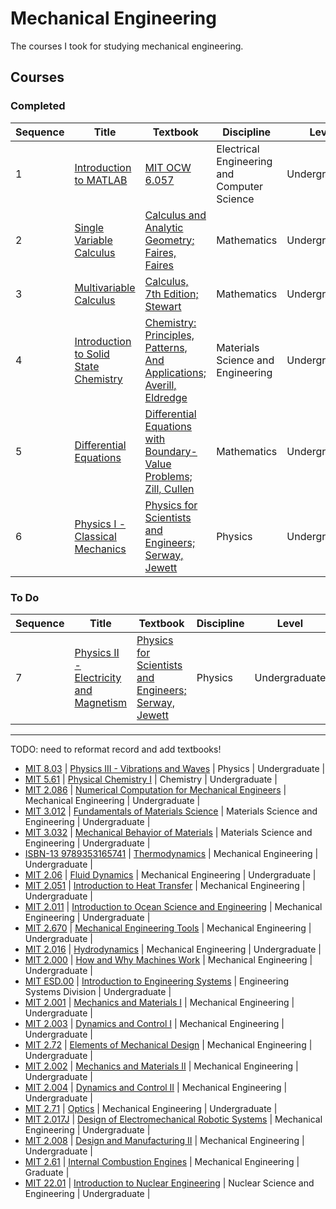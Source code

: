 # Mechanical Engineering

The courses I took for studying mechanical engineering.


## Courses

### Completed

| Sequence | Title | Textbook | Discipline | Level |
| ---- | ---- | ----- | ---------- | ----- |
| 1 | [Introduction to MATLAB](courses/intro-to-MATLAB) | [MIT OCW 6.057](https://ocw.mit.edu/courses/electrical-engineering-and-computer-science/6-057-introduction-to-matlab-january-iap-2019) | Electrical Engineering and Computer Science | Undergraduate |
| 2 | [Single Variable Calculus](courses/single-variable-calculus) | [Calculus and Analytic Geometry; Faires, Faires](https://isbnsearch.org/isbn/9780871503237) | Mathematics | Undergraduate |
| 3 | [Multivariable Calculus](courses/multivariable-calculus) | [Calculus, 7th Edition; Stewart](https://isbnsearch.org/isbn/9780538497817) | Mathematics | Undergraduate |
| 4 | [Introduction to Solid State Chemistry](courses/intro-to-solid-state-chemistry) | [Chemistry: Principles, Patterns, And Applications; Averill, Eldredge](https://isbnsearch.org/isbn/9780805338034) | Materials Science and Engineering | Undergraduate |
| 5 | [Differential Equations](courses/differential-equations) | [Differential Equations with Boundary-Value Problems; Zill, Cullen](https://isbnsearch.org/isbn/9780495108368) | Mathematics | Undergraduate |
| 6 | [Physics I - Classical Mechanics](courses/physics-I-classical-mechanics) | [Physics for Scientists and Engineers; Serway, Jewett](https://isbnsearch.org/isbn/9780534408428) | Physics | Undergraduate |

### To Do

| Sequence | Title | Textbook | Discipline | Level |
| ---- | ---- | ----- | ---------- | ----- |
| 7 | [Physics II - Electricity and Magnetism](courses/physics-II-electricity-and-magnetism) | [Physics for Scientists and Engineers; Serway, Jewett](https://isbnsearch.org/isbn/9780534408428) | Physics | Undergraduate |

---

TODO: need to reformat record and add textbooks!

- [MIT 8.03](https://ocw.mit.edu/courses/physics/8-03-physics-iii-spring-2003/) | [Physics III - Vibrations and Waves]() | Physics | Undergraduate |
- [MIT 5.61](https://ocw.mit.edu/courses/chemistry/5-61-physical-chemistry-fall-2017) | [Physical Chemistry I]() | Chemistry | Undergraduate |
- [MIT 2.086](https://ocw.mit.edu/courses/mechanical-engineering/2-086-numerical-computation-for-mechanical-engineers-fall-2014) | [Numerical Computation for Mechanical Engineers]() | Mechanical Engineering | Undergraduate |
- [MIT 3.012](https://ocw.mit.edu/courses/materials-science-and-engineering/3-012-fundamentals-of-materials-science-fall-2005/) | [Fundamentals of Materials Science]() | Materials Science and Engineering | Undergraduate |
- [MIT 3.032](https://ocw.mit.edu/courses/materials-science-and-engineering/3-032-mechanical-behavior-of-materials-fall-2007/) | [Mechanical Behavior of Materials]() | Materials Science and Engineering | Undergraduate |
- [ISBN-13 9789353165741](https://isbnsearch.org/isbn/9353165741) | [Thermodynamics]() | Mechanical Engineering | Undergraduate |
- [MIT 2.06](https://ocw.mit.edu/courses/mechanical-engineering/2-06-fluid-dynamics-spring-2013/) | [Fluid Dynamics]() | Mechanical Engineering | Undergraduate |
- [MIT 2.051](https://ocw.mit.edu/courses/mechanical-engineering/2-051-introduction-to-heat-transfer-fall-2015/) | [Introduction to Heat Transfer]() | Mechanical Engineering | Undergraduate |
- [MIT 2.011](https://ocw.mit.edu/courses/mechanical-engineering/2-011-introduction-to-ocean-science-and-engineering-spring-2006) | [Introduction to Ocean Science and Engineering]() | Mechanical Engineering | Undergraduate |
- [MIT 2.670](https://ocw.mit.edu/courses/mechanical-engineering/2-670-mechanical-engineering-tools-january-iap-2004) | [Mechanical Engineering Tools]() | Mechanical Engineering | Undergraduate |
- [MIT 2.016](https://ocw.mit.edu/courses/mechanical-engineering/2-016-hydrodynamics-13-012-fall-2005/index.htm) | [Hydrodynamics]() | Mechanical Engineering | Undergraduate |
- [MIT 2.000](https://ocw.mit.edu/courses/mechanical-engineering/2-000-how-and-why-machines-work-spring-2002) | [How and Why Machines Work]() | Mechanical Engineering | Undergraduate |
- [MIT ESD.00](https://ocw.mit.edu/courses/engineering-systems-division/esd-00-introduction-to-engineering-systems-spring-2011) | [Introduction to Engineering Systems]() | Engineering Systems Division | Undergraduate |
- [MIT 2.001](https://ocw.mit.edu/courses/mechanical-engineering/2-001-mechanics-materials-i-fall-2006) | [Mechanics and Materials I]() | Mechanical Engineering | Undergraduate |
- [MIT 2.003](https://ocw.mit.edu/courses/mechanical-engineering/2-003j-dynamics-and-control-i-spring-2007) | [Dynamics and Control I]() | Mechanical Engineering | Undergraduate |
- [MIT 2.72](https://ocw.mit.edu/courses/mechanical-engineering/2-72-elements-of-mechanical-design-spring-2009) | [Elements of Mechanical Design]() | Mechanical Engineering | Undergraduate |
- [MIT 2.002](https://ocw.mit.edu/courses/mechanical-engineering/2-002-mechanics-and-materials-ii-spring-2004) | [Mechanics and Materials II]() | Mechanical Engineering | Undergraduate |
- [MIT 2.004](https://ocw.mit.edu/courses/mechanical-engineering/2-004-dynamics-and-control-ii-spring-2008) | [Dynamics and Control II]() | Mechanical Engineering | Undergraduate |
- [MIT 2.71](https://ocw.mit.edu/courses/mechanical-engineering/2-71-optics-spring-2014/index.htm) | [Optics]() | Mechanical Engineering | Undergraduate |
- [MIT 2.017J](https://ocw.mit.edu/courses/mechanical-engineering/2-017j-design-of-electromechanical-robotic-systems-fall-2009) | [Design of Electromechanical Robotic Systems]() | Mechanical Engineering | Undergraduate |
- [MIT 2.008](https://ocw.mit.edu/courses/mechanical-engineering/2-008-design-and-manufacturing-ii-spring-2004) | [Design and Manufacturing II]() | Mechanical Engineering | Undergraduate |
- [MIT 2.61](https://ocw.mit.edu/courses/mechanical-engineering/2-61-internal-combustion-engines-spring-2017) | [Internal Combustion Engines]() | Mechanical Engineering | Graduate |
- [MIT 22.01](https://ocw.mit.edu/courses/nuclear-engineering/22-01-introduction-to-nuclear-engineering-and-ionizing-radiation-fall-2016) | [Introduction to Nuclear Engineering]() | Nuclear Science and Engineering | Undergraduate |
